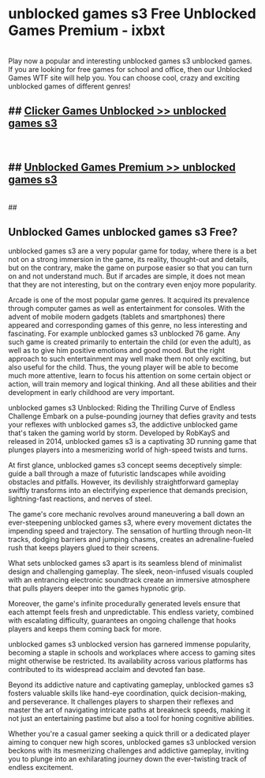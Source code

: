 # unblocked games s3  Free Unblocked Games Premium - ixbxt <br>
<br>
Play now a popular and interesting unblocked games s3 unblocked games. If you are looking for free games for school and office, then our Unblocked Games WTF site will help you. You can choose cool, crazy and exciting unblocked games of different genres!


## ##  [Clicker Games Unblocked >> unblocked games s3](http://freeplayer.one?title=unblocked_games_s3&ref=UGames)
  <br>

##  ## [Unblocked Games Premium >> unblocked games s3](http://freeplayer.one?title=unblocked_games_s3&ref=UGames)
  <br>
  ##



## Unblocked Games unblocked games s3 Free?

unblocked games s3 are a very popular game for today, where there is a bet not on a strong immersion in the game, its reality, thought-out and details, but on the contrary, make the game on purpose easier so that you can turn on and not understand much. But if arcades are simple, it does not mean that they are not interesting, but on the contrary even enjoy more popularity.

Arcade is one of the most popular game genres. It acquired its prevalence through computer games as well as entertainment for consoles. With the advent of mobile modern gadgets (tablets and smartphones) there appeared and corresponding games of this genre, no less interesting and fascinating. For example unblocked games s3 unblocked 76 game. Any such game is created primarily to entertain the child (or even the adult), as well as to give him positive emotions and good mood. But the right approach to such entertainment may well make them not only exciting, but also useful for the child. Thus, the young player will be able to become much more attentive, learn to focus his attention on some certain object or action, will train memory and logical thinking. And all these abilities and their development in early childhood are very important.

unblocked games s3 Unblocked: Riding the Thrilling Curve of Endless Challenge
Embark on a pulse-pounding journey that defies gravity and tests your reflexes with unblocked games s3, the addictive unblocked game that's taken the gaming world by storm. Developed by RobKayS and released in 2014, unblocked games s3 is a captivating 3D running game that plunges players into a mesmerizing world of high-speed twists and turns.

At first glance, unblocked games s3 concept seems deceptively simple: guide a ball through a maze of futuristic landscapes while avoiding obstacles and pitfalls. However, its devilishly straightforward gameplay swiftly transforms into an electrifying experience that demands precision, lightning-fast reactions, and nerves of steel.

The game's core mechanic revolves around maneuvering a ball down an ever-steepening unblocked games s3, where every movement dictates the impending speed and trajectory. The sensation of hurtling through neon-lit tracks, dodging barriers and jumping chasms, creates an adrenaline-fueled rush that keeps players glued to their screens.

What sets unblocked games s3 apart is its seamless blend of minimalist design and challenging gameplay. The sleek, neon-infused visuals coupled with an entrancing electronic soundtrack create an immersive atmosphere that pulls players deeper into the games hypnotic grip.

Moreover, the game's infinite procedurally generated levels ensure that each attempt feels fresh and unpredictable. This endless variety, combined with escalating difficulty, guarantees an ongoing challenge that hooks players and keeps them coming back for more.

unblocked games s3 unblocked version has garnered immense popularity, becoming a staple in schools and workplaces where access to gaming sites might otherwise be restricted. Its availability across various platforms has contributed to its widespread acclaim and devoted fan base.

Beyond its addictive nature and captivating gameplay, unblocked games s3 fosters valuable skills like hand-eye coordination, quick decision-making, and perseverance. It challenges players to sharpen their reflexes and master the art of navigating intricate paths at breakneck speeds, making it not just an entertaining pastime but also a tool for honing cognitive abilities.

Whether you're a casual gamer seeking a quick thrill or a dedicated player aiming to conquer new high scores, unblocked games s3 unblocked version beckons with its mesmerizing challenges and addictive gameplay, inviting you to plunge into an exhilarating journey down the ever-twisting track of endless excitement.